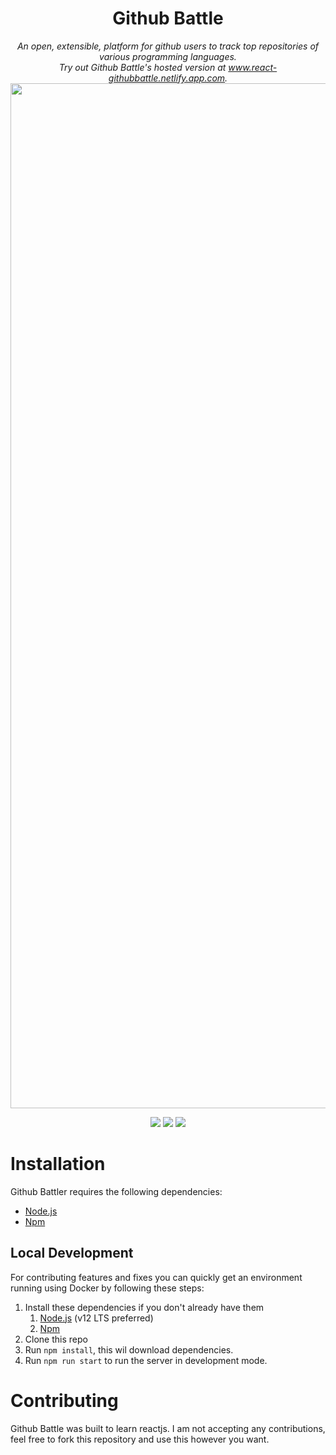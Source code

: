 <h1 align="center">Github Battle</h1>
<p align="center">
  <i>An open, extensible, platform for github users to track top repositories of various programming languages.<br/>Try out Github Battle's hosted version at <a href="https://react-githubbattle.netlify.app/">www.react-githubbattle.netlify.app.com</a>.</i>
  <br/>
  <img width="1640" alt="screenshot" src="https://user-images.githubusercontent.com/40148448/112756159-87a47080-9001-11eb-9a1f-0a8c7dabf644.png">
</p>
<p align="center">
  <img src="https://img.shields.io/github/issues/iamsaumya/github-battle">
  <img src="https://img.shields.io/github/forks/iamsaumya/github-battle">
  <img src="https://img.shields.io/github/stars/iamsaumya/github-battle">
</p>

# Installation

Github Battler requires the following dependencies:

- [Node.js](https://nodejs.org/)
- [Npm](https://www.npmjs.com/)

## Local Development

For contributing features and fixes you can quickly get an environment running using Docker by following these steps:

1. Install these dependencies if you don't already have them
    1. [Node.js](https://nodejs.org/) (v12 LTS preferred)
    1. [Npm](https://www.npmjs.com/)
1. Clone this repo
1. Run `npm install`, this wil download dependencies.
1. Run `npm run start` to run the server in development mode.

# Contributing

Github Battle was built to learn reactjs. I am not accepting any contributions, feel free to fork this repository and use this however you want.
